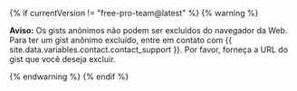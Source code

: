 {% if currentVersion != "free-pro-team@latest" %}
{% warning %}

**Aviso:** Os gists anônimos não podem ser excluídos do navegador da Web. Para ter um gist anônimo excluído, entre em contato com {{ site.data.variables.contact.contact_support }}. Por favor, forneça a URL do gist que você deseja excluir.

{% endwarning %}
{% endif %}
